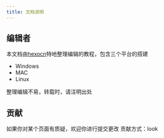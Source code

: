 ```yaml
---
title: 文档说明
---
```


## 编辑者
本文档由[hexocn](https://hexocn.cn)特地整理编辑的教程，包含三个平台的搭建
* Windows
* MAC
* Linux

整理编辑不易，转载时，请注明出处
## 贡献
如果你对某个页面有质疑，欢迎你进行提交更改
贡献方式：look